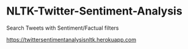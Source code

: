 # NLTK-Twitter-Sentiment-Analysis
Search Tweets with Sentiment/Factual filters

https://twittersentimentanalysisnltk.herokuapp.com
